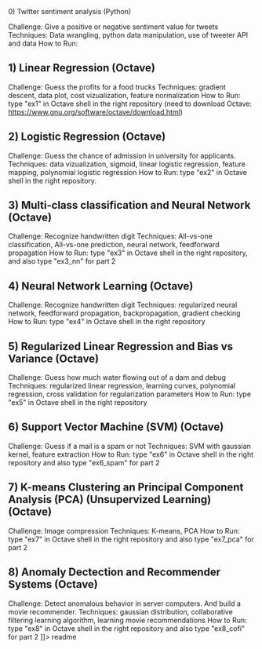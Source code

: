 <snippet>
  <content><![CDATA[
# ${1:Data_Science_MOOC_Exercise}
Exercise from "Introduction to Data science" (Coursera), "Fondamentaux du Big Data" (Fun mooc), "Machine Learning" (Coursera, Andrew Ng).

## 0) Twitter sentiment analysis (Python)
Challenge: Give a positive or negative sentiment value for tweets
Techniques: Data wrangling, python data manipulation, use of tweeter API and data
How to Run: 
## 1) Linear Regression (Octave)
Challenge: Guess the profits for a food trucks
Techniques: gradient descent, data plot, cost vizualization, feature normalization
How to Run: type "ex1" in Octave shell in the right repository (need to download Octave: https://www.gnu.org/software/octave/download.html)
## 2) Logistic Regression (Octave)
Challenge: Guess the chance of admission in university for applicants.
Techniques: data vizualization, sigmoid, linear logistic regression, feature mapping, polynomial logistic regression
How to Run: type "ex2" in Octave shell in the right repository.
## 3) Multi-class classification and Neural Network (Octave)
Challenge: Recognize handwritten digit
Techniques: All-vs-one classification, All-vs-one prediction, neural network, feedforward propagation
How to Run: type "ex3" in Octave shell in the right repository, and also type "ex3_nn" for part 2 
## 4) Neural Network Learning (Octave)
Challenge: Recognize handwritten digit
Techniques: regularized neural network, feedforward propagation, backpropagation, gradient checking
How to Run: type "ex4" in Octave shell in the right repository
## 5) Regularized Linear Regression and Bias vs Variance (Octave)
Challenge: Guess how much water flowing out of a dam and debug
Techniques: regularized linear regression, learning curves, polynomial regression, cross validation for regularization parameters
How to Run: type "ex5" in Octave shell in the right repository
## 6) Support Vector Machine (SVM) (Octave)
Challenge: Guess if a mail is a spam or not
Techniques: SVM with gaussian kernel, feature extraction
How to Run: type "ex6" in Octave shell in the right repository and also type "ex6_spam" for part 2
## 7) K-means Clustering an Principal Component Analysis (PCA) (Unsupervized Learning) (Octave)
Challenge: Image compression
Techniques: K-means, PCA 
How to Run: type "ex7" in Octave shell in the right repository and also type "ex7_pca" for part 2
## 8) Anomaly Dectection and Recommender Systems (Octave)
Challenge: Detect anomalous behavior in server computers. And build a movie recommender.
Techniques: gaussian distribution, collaborative filtering learning algorithm, learning movie recommendations
How to Run: type "ex8" in Octave shell in the right repository and also type "ex8_cofi" for part 2
]]></content>
  <tabTrigger>readme</tabTrigger>
</snippet>
